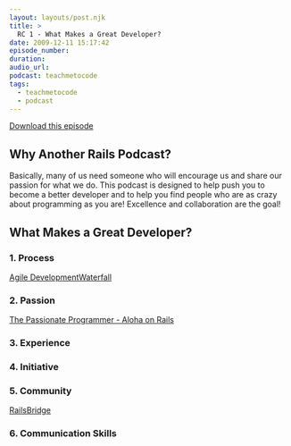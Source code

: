 ```yaml
---
layout: layouts/post.njk
title: >
  RC 1 - What Makes a Great Developer?
date: 2009-12-11 15:17:42
episode_number:
duration:
audio_url:
podcast: teachmetocode
tags:
  - teachmetocode
  - podcast
---
```


[Download this episode](https://media.libsyn.com/media/charlesmaxwood/001_What_Makes_a_Great_Developer_.mp3)

## Why Another Rails Podcast?

Basically, many of us need someone who will encourage us and share our passion for what we do. This podcast is designed to help push you to become a better developer and to help you find people who are as crazy about programming as you are! Excellence and collaboration are the goal!<!--more-->

## What Makes a Great Developer?

### 1. Process

[Agile Development](https://agileprogramming.org/)[Waterfall](https://www.pctechguide.com/articles/waterfall-lifecycle.htm)

### 2. Passion

[The Passionate Programmer - Aloha on Rails](https://www.alohaonrails.com/2009/11/13/passionate-programmer-video-online/)

### 3. Experience

### 4. Initiative

### 5. Community

[RailsBridge](https://railsbridge.org/)

### 6. Communication Skills

